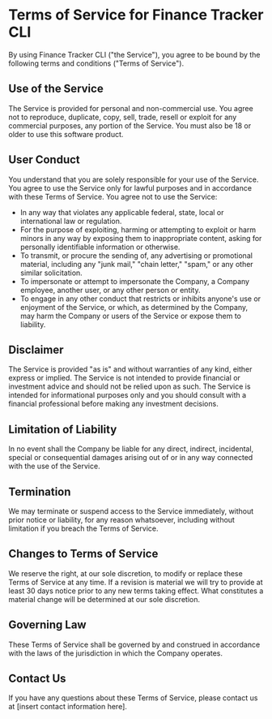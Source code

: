 # Terms of Service for Finance Tracker CLI

By using Finance Tracker CLI ("the Service"), you agree to be bound by the following terms and conditions ("Terms of Service").

## Use of the Service

The Service is provided for personal and non-commercial use. You agree not to reproduce, duplicate, copy, sell, trade, resell or exploit for any commercial purposes, any portion of the Service. You must also be 18 or older to use this 
software product.

## User Conduct

You understand that you are solely responsible for your use of the Service. You agree to use the Service only for lawful purposes and in accordance with these Terms of Service. You agree not to use the Service:

- In any way that violates any applicable federal, state, local or international law or regulation.
- For the purpose of exploiting, harming or attempting to exploit or harm minors in any way by exposing them to inappropriate content, asking for personally identifiable information or otherwise.
- To transmit, or procure the sending of, any advertising or promotional material, including any "junk mail," "chain letter," "spam," or any other similar solicitation.
- To impersonate or attempt to impersonate the Company, a Company employee, another user, or any other person or entity.
- To engage in any other conduct that restricts or inhibits anyone's use or enjoyment of the Service, or which, as determined by the Company, may harm the Company or users of the Service or expose them to liability.

## Disclaimer

The Service is provided "as is" and without warranties of any kind, either express or implied. The Service is not intended to provide financial or investment advice and should not be relied upon as such. The Service is intended for informational purposes only and you should consult with a financial professional before making any investment decisions.

## Limitation of Liability

In no event shall the Company be liable for any direct, indirect, incidental, special or consequential damages arising out of or in any way connected with the use of the Service.

## Termination

We may terminate or suspend access to the Service immediately, without prior notice or liability, for any reason whatsoever, including without limitation if you breach the Terms of Service.

## Changes to Terms of Service

We reserve the right, at our sole discretion, to modify or replace these Terms of Service at any time. If a revision is material we will try to provide at least 30 days notice prior to any new terms taking effect. What constitutes a material change will be determined at our sole discretion.

## Governing Law

These Terms of Service shall be governed by and construed in accordance with the laws of the jurisdiction in which the Company operates. 

## Contact Us

If you have any questions about these Terms of Service, please contact us at [insert contact information here].
